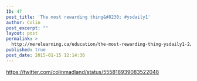 ```yaml
---
ID: 47
post_title: 'The most rewarding thing&#8230; #ysdaily1'
author: Colin
post_excerpt: ""
layout: post
permalink: >
  http://merelearning.ca/education/the-most-rewarding-thing-ysdaily1-2/
published: true
post_date: 2015-01-15 12:14:36
---
```

https://twitter.com/colinmadland/status/555818939083522048